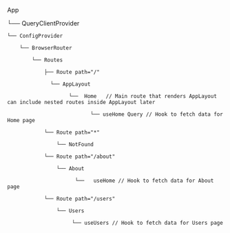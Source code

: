 App                                    

└── QueryClientProvider       

    └── ConfigProvider           

        └── BrowserRouter      

            └── Routes                  

                ├── Route path="/"          

                  └── AppLayout  

                        └──  Home   // Main route that renders AppLayout can include nested routes inside AppLayout later

                               └── useHome Query // Hook to fetch data for Home page

                └── Route path="*"

                    └── NotFound   
                
                └── Route path="/about"

                    └── About   

                          └──   useHome // Hook to fetch data for About page

                └── Route path="/users"

                    └── Users 

                         └── useUsers // Hook to fetch data for Users page


